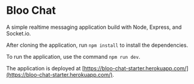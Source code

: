 # Bloo Chat

A simple realtime messaging application build with Node, Express, and Socket.io.

After cloning the application, run `npm install` to install the dependencies. 

To run the application, use the command `npm run dev`.

The application is deployed at [https://bloo-chat-starter.herokuapp.com/](https://bloo-chat-starter.herokuapp.com/).